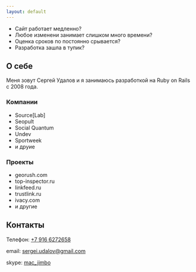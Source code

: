 ```yaml
---
layout: default
---
```


* Сайт работает медленно?
* Любое изменени занимает слишком много времени?
* Оценка сроков по постоянно срывается?
* Разработка зашла в тупик?

## О себе

Меня зовут Сергей Удалов и я занимаюсь разработкой на Ruby on Rails с 2008 года.

### Компании

* Source[Lab]
* Seopult
* Social Quantum
* Undev
* Sportweek
* и друие

### Проекты

* georush.com
* top-inspector.ru
* linkfeed.ru
* trustlink.ru
* ivacy.com
* и другие


## Контакты

Телефон: <a href='tel:79166272658'>+7 916 6272658</a>

email: <a href='mailto:sergei.udalov@gmail.com'>sergei.udalov@gmail.com</a>

skype: <a href='skype:mac_jimbo?call'>mac_jimbo</a>


